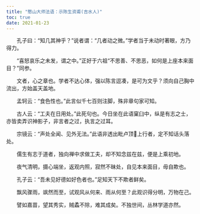 ```yaml
---
title: "憨山大师法语：示陈生资甫(吉水人)"
toc: true
date: 2021-01-23
---
```



　　孔子曰：“知几其神乎？”说者谓：“几者动之微。”学者当于未动时著眼，方乃得力。

　　“喜怒哀乐之未发，谓之中。”正好于六祖“不思善、不思恶，如何是上座本来面目？”同参。

　　文者，心之章也。学者不达心体，强以陈言逗凑，是可为文乎？须向自己胸中流出，方始盖天盖地。

　　孟轲云：“食色性也。”此言似千七百则注脚，殊非章句家可知。

　　古人云：“工夫在日用处。”此死句也。今日坐在此语窠臼中，纵是有志之士，亦皆卖弄识神影子，非言者之过，执言之过耳。

　　宗镜云：“声处全闻、见外无法。”此语非透出毗卢顶𩕳上行者，定不知话头落处。

　　儒生有志于道者，独向禅中求做工夫，却不知念兹在兹，便是上乘初地。

　　夜气清明，摄心端坐，返观内照，寂然不昧处，自见本来面目，毋自欺也。

　　孔子云：“吾未见好德如好色者也。”足知天下不欺者鲜矣。

　　飘风骤雨，飒然而至，试观风从何来、雨从何至？此观识得分明，万物在己。

　　譬如嘉苗，望其秀实，贼蟊不除，难其成矣。不独世间，丛林学道亦然。
